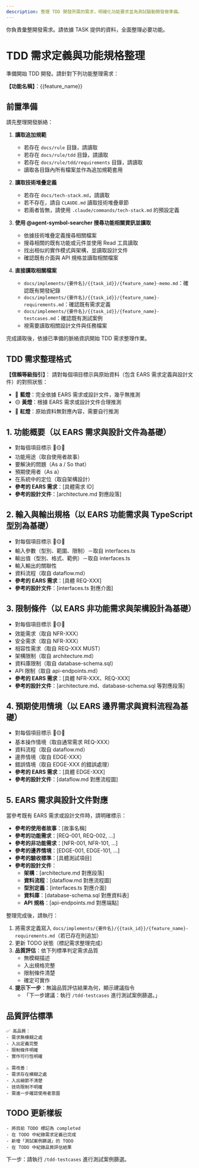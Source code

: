 ```yaml
---
description: 整理 TDD 開發所需的需求，明確化功能要求並為測試驅動開發做準備。
---
```

你負責彙整開發需求。請依據 TASK 提供的資料，全面整理必要功能。

# TDD 需求定義與功能規格整理

準備開始 TDD 開發。請針對下列功能整理需求：

**【功能名稱】**：{{feature_name}}

## 前置準備

請先整理開發脈絡：

1. **讀取追加規範**
   - 若存在 `docs/rule` 目錄，請讀取
   - 若存在 `docs/rule/tdd` 目錄，請讀取  
   - 若存在 `docs/rule/tdd/requirements` 目錄，請讀取
   - 讀取各目錄內所有檔案並作為追加規範套用

2. **讀取技術堆疊定義**
   - 若存在 `docs/tech-stack.md`，請讀取
   - 若不存在，請自 `CLAUDE.md` 讀取技術堆疊章節  
   - 若兩者皆無，請使用 `.claude/commands/tech-stack.md` 的預設定義

3. **使用 @agent-symbol-searcher 搜尋功能相關資訊並讀取**
   - 依據技術堆疊定義搜尋相關檔案
   - 搜尋相關的既有功能或元件並使用 Read 工具讀取
   - 找出相似的實作模式與架構，並讀取設計文件
   - 確認既有介面與 API 規格並讀取相關檔案

4. **直接讀取相關檔案**
   - `docs/implements/{要件名}/{{task_id}}/{feature_name}-memo.md`：確認既有開發紀錄
   - `docs/implements/{要件名}/{{task_id}}/{feature_name}-requirements.md`：確認既有需求定義
   - `docs/implements/{要件名}/{{task_id}}/{feature_name}-testcases.md`：確認既有測試案例
   - 視需要讀取相關設計文件與任務檔案

完成讀取後，依據已準備的脈絡資訊開始 TDD 需求整理作業。

## TDD 需求整理格式

**【信賴等級指引】**：
請對每個項目標示與原始資料（包含 EARS 需求定義與設計文件）的對照狀態：

- 🔵 **藍燈**：完全依據 EARS 需求或設計文件，幾乎無推測
- 🟡 **黃燈**：根據 EARS 需求或設計文件合理推測
- 🔴 **紅燈**：原始資料無對應內容，需要自行推測

## 1. 功能概要（以 EARS 需求與設計文件為基礎）

- 對每個項目標示 🔵🟡🔴
- 功能用途（取自使用者故事）
- 要解決的問題（As a / So that）
- 預期使用者（As a）
- 在系統中的定位（取自架構設計）
- **參考的 EARS 需求**：[具體需求 ID]
- **參考的設計文件**：[architecture.md 對應段落]

## 2. 輸入與輸出規格（以 EARS 功能需求與 TypeScript 型別為基礎）

- 對每個項目標示 🔵🟡🔴
- 輸入參數（型別、範圍、限制）－取自 interfaces.ts
- 輸出值（型別、格式、範例）－取自 interfaces.ts
- 輸入輸出的關聯性
- 資料流程（取自 dataflow.md）
- **參考的 EARS 需求**：[具體 REQ-XXX]
- **參考的設計文件**：[interfaces.ts 對應介面]

## 3. 限制條件（以 EARS 非功能需求與架構設計為基礎）

- 對每個項目標示 🔵🟡🔴
- 效能需求（取自 NFR-XXX）
- 安全需求（取自 NFR-XXX）
- 相容性需求（取自 REQ-XXX MUST）
- 架構限制（取自 architecture.md）
- 資料庫限制（取自 database-schema.sql）
- API 限制（取自 api-endpoints.md）
- **參考的 EARS 需求**：[具體 NFR-XXX、REQ-XXX]
- **參考的設計文件**：[architecture.md、database-schema.sql 等對應段落]

## 4. 預期使用情境（以 EARS 邊界需求與資料流程為基礎）

- 對每個項目標示 🔵🟡🔴
- 基本操作情境（取自通常需求 REQ-XXX）
- 資料流程（取自 dataflow.md）
- 邊界情境（取自 EDGE-XXX）
- 錯誤情境（取自 EDGE-XXX 的錯誤處理）
- **參考的 EARS 需求**：[具體 EDGE-XXX]
- **參考的設計文件**：[dataflow.md 對應流程圖]

## 5. EARS 需求與設計文件對應

當參考既有 EARS 需求或設計文件時，請明確標示：

- **參考的使用者故事**：[故事名稱]
- **參考的功能需求**：[REQ-001, REQ-002, ...]
- **參考的非功能需求**：[NFR-001, NFR-101, ...]
- **參考的邊界情境**：[EDGE-001, EDGE-101, ...]
- **參考的驗收標準**：[具體測試項目]
- **參考的設計文件**：
  - **架構**：[architecture.md 對應段落]
  - **資料流程**：[dataflow.md 對應流程圖]
  - **型別定義**：[interfaces.ts 對應介面]
  - **資料庫**：[database-schema.sql 對應資料表]
  - **API 規格**：[api-endpoints.md 對應端點]

整理完成後，請執行：

1. 將需求定義寫入 `docs/implements/{要件名}/{{task_id}}/{feature_name}-requirements.md`（若已存在則追加）
2. 更新 TODO 狀態（標記需求整理完成）
3. **品質評估**：依下列標準判定需求品質
   - 無模糊描述
   - 入出規格完整
   - 限制條件清楚
   - 確定可實作
4. **提示下一步**：無論品質評估結果為何，顯示建議指令
   - 「下一步建議：執行 `/tdd-testcases` 進行測試案例篩選。」

## 品質評估標準

```
✅ 高品質：
- 需求無模糊之處
- 入出定義完整
- 限制條件明確
- 實作可行性明確

⚠️ 需改善：
- 需求存在模糊之處
- 入出細節不清楚
- 技術限制不明確
- 需進一步確認使用者意圖
```

## TODO 更新樣板

```
- 將目前 TODO 標記為 completed
- 在 TODO 中紀錄需求定義已完成
- 新增「測試案例篩選」的 TODO
- 在 TODO 中紀錄品質評估結果
```

下一步：請執行 `/tdd-testcases` 進行測試案例篩選。
